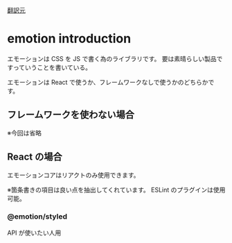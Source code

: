 [翻訳元](https://emotion.sh/docs/introduction
)

# emotion introduction

エモーションは CSS を JS で書く為のライブラリです。
要は素晴らしい製品ですっていうことを書いている。

エモーションは React で使うか、フレームワークなしで使うかのどちらかです。

## フレームワークを使わない場合

※今回は省略

## React の場合

エモーションコアはリアクトのみ使用できます。

※箇条書きの項目は良い点を抽出してくれています。
ESLint のプラグインは使用可能。

### @emotion/styled

API が使いたい人用
